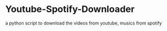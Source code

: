 # Youtube-Spotify-Downloader
a python  script to download the videos from youtube, musics from spotify

